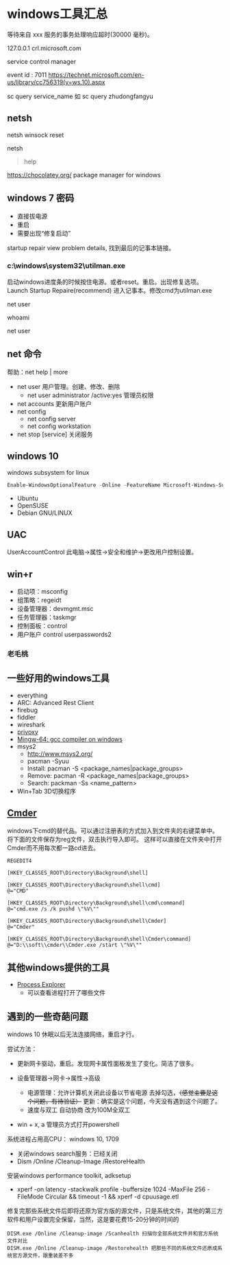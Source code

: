 # windows工具汇总

等待来自 xxx 服务的事务处理响应超时(30000 毫秒)。

127.0.0.1 crl.microsoft.com

service control manager

event id : 7011
https://technet.microsoft.com/en-us/library/cc756319(v=ws.10).aspx

sc query service_name
如
sc query zhudongfangyu


## netsh
netsh winsock reset

netsh 
> help


https://chocolatey.org/ package manager for windows


## windows 7 密码
* 直接拔电源
* 重启
* 需要出现“修复启动”

startup repair
view problem details, 找到最后的记事本链接。


### c:\\windows\\system32\\utilman.exe

启动windows进度条的时候按住电源。或者reset。重启。出现修复选项。Launch Startup Repaire(recommend)
进入记事本。修改cmd为utilman.exe


net user

whoami

net user



## net 命令
帮助：net help | more

* net user 用户管理。创建、修改、删除
    - net user administrator /active:yes 管理员权限
* net accounts 更新用户账户
* net config 
    - net config server
    - net config workstation
* net stop [service] 关闭服务

## windows 10

windows subsystem for linux

```powershell
Enable-WindowsOptionalFeature -Online -FeatureName Microsoft-Windows-Subsystem-Linux
```

* Ubuntu
* OpenSUSE
* Debian GNU/LINUX


## UAC
UserAccountControl
此电脑->属性->安全和维护->更改用户控制设置。


## win+r

* 启动项：msconfig
* 组策略：regeidt
* 设备管理器：devmgmt.msc
* 任务管理器：taskmgr
* 控制面板：control
* 用户账户 control userpasswords2

### 老毛桃


## 一些好用的windows工具

* everything
* ARC: Advanced Rest Client
* firebug
* fiddler
* wireshark
* [privoxy](http://www.privoxy.org/)
* [Mingw-64: gcc compiler on windows](http://mingw-w64.org/doku.php/start)
* msys2
    * http://www.msys2.org/
    * pacman -Syuu
    * Install: pacman -S <package_names|package_groups>
    * Remove: pacman -R <package_names|package_groups>
    * Search: packman -Ss <name_pattern>
*  Win+Tab 3D切换程序

## [Cmder](http://cmder.net/)

windows下cmd的替代品。可以通过注册表的方式加入到文件夹的右键菜单中。
将下面的文件保存为reg文件，双击执行导入即可。
这样可以直接在文件夹中打开Cmder而不用每次都一路cd进去。

```
REGEDIT4

[HKEY_CLASSES_ROOT\Directory\Background\shell]

[HKEY_CLASSES_ROOT\Directory\Background\shell\cmd]
@="CMD"

[HKEY_CLASSES_ROOT\Directory\Background\shell\cmd\command]
@="cmd.exe /s /k pushd \"%V\""

[HKEY_CLASSES_ROOT\Directory\Background\shell\Cmder]
@="Cmder"

[HKEY_CLASSES_ROOT\Directory\Background\shell\Cmder\command]
@="D:\\soft\\cmder\\Cmder.exe /start \"%V\""
```


## 其他windows提供的工具

* [Process Explorer](https://docs.microsoft.com/en-us/sysinternals/downloads/process-explorer)
    - 可以查看进程打开了哪些文件

## 遇到的一些奇葩问题

windows 10 休眠以后无法连接网络，重启才行。

尝试方法：
* 更新网卡驱动，重启。发现网卡属性面板发生了变化。简洁了很多。
* 设备管理器->网卡->属性->高级
    - 电源管理：允许计算机关闭此设备以节省电源 去掉勾选，~~（感觉主要是这个问题，有待验证）~~ 更新：确实是这个问题，今天没有遇到这个问题了。
    - 速度与双工 自动协商 改为100M全双工



* win + x, a 管理员方式打开powershell


系统进程占用高CPU：
windows 10, 1709

* 关闭windows search服务：已经关闭
* Dism /Online /Cleanup-Image /RestoreHealth

安装windows performance toolkit, adksetup
* xperf -on latency -stackwalk profile -buffersize 1024 -MaxFile 256 -FileMode Circular && timeout -1 && xperf -d cpuusage.etl

修复完那些系统文件后即将还原为官方版的源文件，只是系统文件，其他的第三方软件和用户设置完全保留，当然，这是要花费15-20分钟的时间的
```
DISM.exe /Online /Cleanup-image /Scanhealth 扫描你全部系统文件并和官方系统文件对比
DISM.exe /Online /Cleanup-image /Restorehealth 把那些不同的系统文件还原成系统官方源文件，跟重装差不多
```